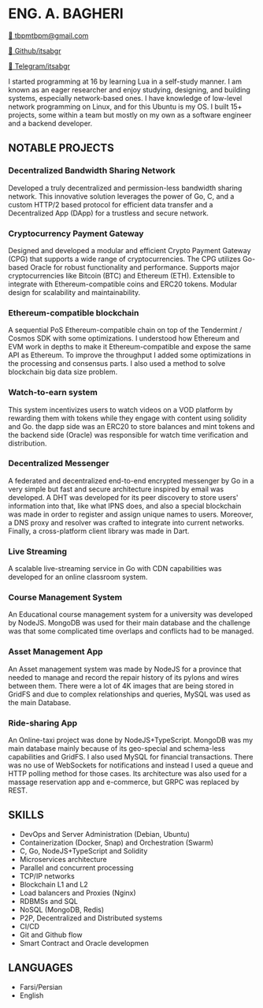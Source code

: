 # ENG. A. BAGHERI

[📧 tbpmtbpm@gmail.com](mailto:tbpmtbpm@gmail.com)  

[🔗 Github/itsabgr](https://github.com/itsabgr) 

[💬 Telegram/itsabgr](https://t.me/itsabgr)

I started programming at 16 by learning Lua in a self-study manner.
I am known as an eager researcher and enjoy studying, designing, and building systems, especially network-based ones.
I have knowledge of low-level network programming on Linux, and for this Ubuntu is my OS.
I built 15+ projects, some within a team but mostly on my own as a software engineer and a backend developer.


## NOTABLE PROJECTS

### Decentralized Bandwidth Sharing Network

Developed a truly decentralized and permission-less bandwidth sharing network. This innovative solution leverages
the power of Go, C, and a custom HTTP/2 based protocol for efficient data transfer and a Decentralized App (DApp)
for a trustless and secure network.


### Cryptocurrency Payment Gateway

Designed and developed a modular and efficient Crypto Payment Gateway (CPG) that supports a wide range of
cryptocurrencies. The CPG utilizes Go-based Oracle for robust functionality and performance.
Supports major cryptocurrencies like Bitcoin (BTC) and Ethereum (ETH).
Extensible to integrate with Ethereum-compatible coins and ERC20 tokens.
Modular design for scalability and maintainability.


### Ethereum-compatible blockchain

A sequential PoS Ethereum-compatible chain
on top of the Tendermint / Cosmos SDK with some optimizations.
I understood how Ethereum and EVM work in depths to make it Ethereum-compatible and expose the same API as Ethereum.
To improve the throughput I added some optimizations in the processing and consensus parts.
I also used a method to solve blockchain big data size problem.


### Watch-to-earn system

This system incentivizes users to watch videos on a VOD platform by rewarding them with tokens while they engage
with content using solidity and Go.
the dapp side was an ERC20 to store balances and mint tokens and the backend side (Oracle) was responsible for
watch time verification and distribution.


### Decentralized Messenger

A federated and decentralized end-to-end encrypted messenger by Go in a very simple but fast and secure architecture inspired by email was developed.
A DHT was developed for its peer discovery to store users' information into that, like what IPNS does, and also a special blockchain was made in order to register and assign unique names to users.
Moreover, a DNS proxy and resolver was crafted to integrate into current networks.
Finally, a cross-platform client library was made in Dart.


### Live Streaming

A scalable live-streaming service in Go with CDN capabilities was developed for an online classroom system.


### Course Management System

An Educational course management system for a university was developed by NodeJS.
MongoDB was used for their main database and the challenge was that some complicated time overlaps and conflicts had to be managed.


### Asset Management App

An Asset management system was made by NodeJS for a province that needed to manage and record the repair history of its pylons and wires between them.
There were a lot of 4K images that are being stored in GridFS and due to complex relationships and queries, MySQL was used as the main Database.


### Ride-sharing App

An Online-taxi project was done by NodeJS+TypeScript.
MongoDB was my main database mainly because of its geo-special and schema-less capabilities and GridFS.
I also used MySQL for financial transactions.
There was no use of WebSockets for notifications and instead I used a queue and HTTP polling method for those cases.
Its architecture was also used for a massage reservation app and e-commerce, but GRPC was replaced by REST.


## SKILLS

* DevOps and Server Administration (Debian, Ubuntu)
* Containerization (Docker, Snap) and Orchestration (Swarm)
* C, Go, NodeJS+TypeScript and Solidity
* Microservices architecture
* Parallel and concurrent processing
* TCP/IP networks
* Blockchain L1 and L2
* Load balancers and Proxies (Nginx)
* RDBMSs and SQL
* NoSQL (MongoDB, Redis)
* P2P, Decentralized and Distributed systems
* CI/CD
* Git and Github flow
* Smart Contract and Oracle developmen


## LANGUAGES

* Farsi/Persian
* English
